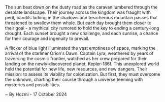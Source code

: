 
The sun beat down on the dusty road as the caravan lumbered through the desolate landscape.  Their journey across the kingdom was fraught with peril, bandits lurking in the shadows and treacherous mountain passes that threatened to swallow them whole.  But each day brought them closer to their goal - a mythical city rumored to hold the key to ending a century-long drought.  Each sunset brought a new challenge, and each sunrise, a chance for their courage and ingenuity to prevail.

A flicker of blue light illuminated the vast emptiness of space, marking the arrival of the starliner Orion's Dawn.  Captain Lyra, weathered by years of traversing the cosmic frontier, watched as her crew prepared for their landing on the newly-discovered planet, Kepler-186f.  This unexplored world held the potential for new life, new resources, and new dangers.  Their mission: to assess its viability for colonization. But first, they must overcome the unknown, charting their course through a universe teeming with mysteries and possibilities.  

~ By Hozmi - 17 October 2024
